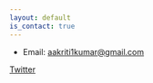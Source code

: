 ```yaml
---
layout: default
is_contact: true
---
```


* Email: [aakriti1kumar@gmail.com](mailto:aakriti1kumar@gmail.com)
 
 [Twitter](twitter.com/@aakriti1kumar)
